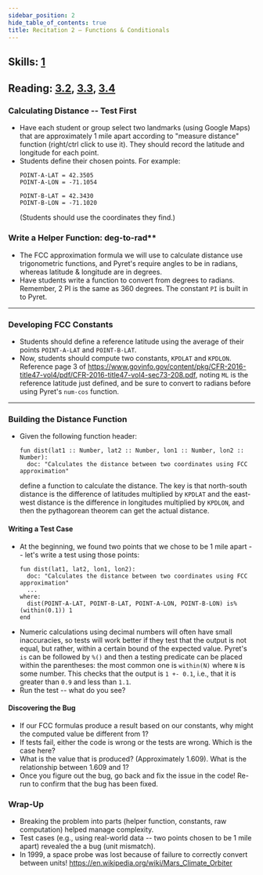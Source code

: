 ```yaml
---
sidebar_position: 2
hide_table_of_contents: true
title: Recitation 2 — Functions & Conditionals
---
```


## Skills: [1](/skills/#(1))

## Reading: [3.2]({{DCIC_DOMAIN}}/Naming_Values.html), [3.3]({{DCIC_DOMAIN}}/From_Repeated_Expressions_to_Functions.html), [3.4]({{DCIC_DOMAIN}}/Conditionals_and_Booleans.html)



### Calculating Distance -- Test First
- Have each student or group select two landmarks (using Google Maps) that are approximately 1 mile apart according to "measure distance" function (right/ctrl click to use it).
  They should record the latitude and longitude for each point.
- Students define their chosen points. For example:
  ```pyret
  POINT-A-LAT = 42.3505
  POINT-A-LON = -71.1054

  POINT-B-LAT = 42.3430
  POINT-B-LON = -71.1020
  ```
  (Students should use the coordinates they find.)

### Write a Helper Function: deg-to-rad**
- The FCC approximation formula we will use to calculate
  distance use trigonometric functions, and Pyret's require angles to be in
  radians, whereas latitude & longitude are in degrees.
- Have students write a function to convert from degrees to radians. Remember, 2
  PI is the same as 360 degrees. The constant `PI` is built in to Pyret.

---

### Developing FCC Constants 
- Students should define a reference latitude using the average of their points
  `POINT-A-LAT` and `POINT-B-LAT`.
- Now, students should compute two constants, `KPDLAT` and `KPDLON`. Reference page 3 of https://www.govinfo.gov/content/pkg/CFR-2016-title47-vol4/pdf/CFR-2016-title47-vol4-sec73-208.pdf, noting `ML` is the reference latitude just defined, and be sure to convert to radians before using Pyret's `num-cos` function.

---

### Building the Distance Function
- Given the following function header:
  ```pyret
  fun dist(lat1 :: Number, lat2 :: Number, lon1 :: Number, lon2 :: Number):
    doc: "Calculates the distance between two coordinates using FCC approximation"
  ```
  define a function to calculate the distance. The key is that north-south distance is the difference of latitudes multiplied by `KPDLAT` and the east-west distance is the difference in longitudes multiplied by `KPDLON`, and then the pythagorean theorem can get the actual distance.

#### Writing a Test Case
- At the beginning, we found two points that we chose to be 1 mile apart --
  let's write a test using those points:
  ```pyret
  fun dist(lat1, lat2, lon1, lon2):
    doc: "Calculates the distance between two coordinates using FCC approximation"
    ...
  where:
    dist(POINT-A-LAT, POINT-B-LAT, POINT-A-LON, POINT-B-LON) is%(within(0.1)) 1
  end
  ```
- Numeric calculations using decimal numbers will often have small
  inaccuracies, so tests will work better if they test that the output is not
  equal, but rather, within a certain bound of the expected value. Pyret's `is`
  can be followed by `%()` and then a testing predicate can be placed within the
  parentheses: the most common one is `within(N)` where `N` is some number. This
  checks that the output is `1 +- 0.1`, i.e., that it is greater than `0.9` and
  less than `1.1`.
- Run the test -- what do you see?

#### Discovering the Bug
- If our FCC formulas produce a result based on our constants, why might the computed value be different from 1?
- If tests fail, either the code is wrong or the tests are wrong. Which is the case here?
- What is the value that is produced? (Approximately 1.609). What is the relationship between 1.609 and 1? 
- Once you figure out the bug, go back and fix the issue in the code! Re-run to
  confirm that the bug has been fixed.

### Wrap-Up
- Breaking the problem into parts (helper function, constants, raw computation) helped manage complexity.
- Test cases (e.g., using real-world data -- two points chosen to be 1 mile apart) revealed the a bug (unit mismatch).
- In 1999, a space probe was lost because of failure to correctly convert between units! https://en.wikipedia.org/wiki/Mars_Climate_Orbiter
